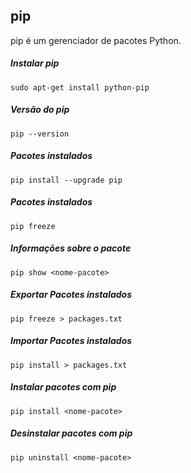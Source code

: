 ## pip

pip é um gerenciador de pacotes Python.

##### Instalar pip
```
sudo apt-get install python-pip
```

##### Versão do pip
```
pip --version
```

##### Pacotes instalados
```
pip install --upgrade pip
```

##### Pacotes instalados
```
pip freeze
```

##### Informações sobre o pacote
```
pip show <nome-pacote>
```

##### Exportar Pacotes instalados
```
pip freeze > packages.txt
```


##### Importar Pacotes instalados
```
pip install > packages.txt
```

##### Instalar pacotes com pip
```
pip install <nome-pacote>
```

##### Desinstalar pacotes com pip
```
pip uninstall <nome-pacote>
```




